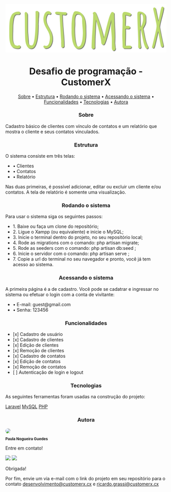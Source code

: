 ![Alt text](public/img/logo-verde.png)

<h1 align="center">Desafio de programação - CustomerX</h1>

<p align="center">
    <a href="#sobre">Sobre</a> •
    <a href="#estrutura">Estrutura</a> • 
    <a href="#inicio">Rodando o sistema</a> •
    <a href="#acesso">Acessando o sistema</a> •
    <a href="#funcionalidades">Funcionalidades</a> • 
    <a href="#tecnologias">Tecnologias</a> • 
    <a href="#autora">Autora</a>
</p>

<h3 #sobre align="center">Sobre</h3>
<p align="left">
Cadastro básico de clientes com vínculo de contatos e um relatório que mostra o cliente e seus contatos vinculados.
</p>

<h3 #estrutura align="center">Estrutura</h3>
<p align="left">O sistema consiste em três telas: </p>
<ul>
    <li> • Clientes</li>
    <li> • Contatos</li>
    <li> • Relatório</li>
</ul>
<p align="left">
Nas duas primeiras, é possível adicionar, editar ou excluir um cliente e/ou contatos. 
A tela de relatório é somente uma visualização.
</p>

<h3 #inicio align="center">Rodando o sistema</h3>
<p align="left">
Para usar o sistema siga os seguintes passos:
</p>
<ul>
    <li>1. Baixe ou faça um clone do repositório;</li>
    <li>2. Ligue o Xampp (ou equivalente) e inicie o MySQL;</li>
    <li>3. Inicie o terminal dentro do projeto, no seu repositório local;</li>
    <li>4. Rode as migrations com o comando: php artisan migrate;</li>
    <li>5. Rode as seeders com o comando: php artisan db:seed ;</li>
    <li>6. Inicie o servidor com o comando: php artisan serve ;</li>
    <li>7. Copie a url do terminal no seu navegador e pronto, você já tem acesso ao sistema.</li>
</ul>

<h3 #acesso align="center">Acessando o sistema</h3>
<p align="left">
A primeira página é a de cadastro. Você pode se cadatrar e ingressar no sistema ou efetuar o login com a conta de vivitante:
</p>
<ul>
<li> • E-mail: guest@gmail.com</li>
<li> • Senha: 123456</li>
</ul>

<h3 #funcionalidades align="center">Funcionalidades</h3>
<ul>
    <li>[x] Cadastro de usuário</li>
    <li>[x] Cadastro de clientes</li>
    <li>[x] Edição de clientes</li>
    <li>[x] Remoção de clientes</li>
    <li>[x] Cadastro de contatos</li>
    <li>[x] Edição de contatos</li>
    <li>[x] Remoção de contatos</li>
    <li>[ ] Autenticação de login e logout</li>
</ul>

<h3 #tecnologias align="center">Tecnologias</h3>
<p align="left">
As seguintes ferramentas foram usadas na construção do projeto:
</p>
<a href="https://laravel.com/">Laravel</a>
<a href="https://www.mysql.com/">MySQL</a>
<a href="https://www.php.net/manual/pt_BR/intro-whatis.php">PHP</a>

<h3 #autora align="center">Autora</h3>
<img style="border-radius: 50%;" src="https://avatars0.githubusercontent.com/u/60984558?s=460&u=2ddbdca487ce4c1c8cfedbd47a0d5c11ff8b88b2&v=4" width="100px"/>
<br/>
<sub><b>Paula Nogueira Guedes</b></sub>
<p align="left"> Entre em contato! </p>
<a href="https://www.linkedin.com/in/paulanguedes/"><img src="https://i.stack.imgur.com/gVE0j.png"></a>
<a href="https://github.com/paulanguedes"><img src="https://i.stack.imgur.com/tskMh.png"></a>

Obrigada!

Por fim, envie um via e-mail com o link do projeto em seu repositório para o contato desenvolvimento@customerx.cx e ricardo.grassi@customerx.cx